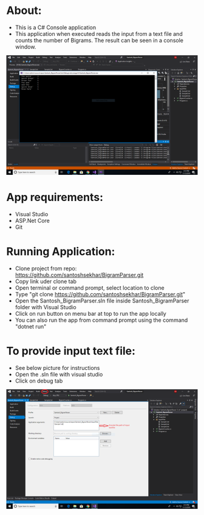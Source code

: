 # About:

- This is a  C# Console application
- This application when executed reads the input from a text file and counts the number of Bigrams. The result can be seen in a console window.

![Screenshot](https://github.com/santoshsekhar/BigramParser/blob/master/Output.PNG)


# App requirements:

- Visual Studio
- ASP.Net Core
- Git

# Running Application:

- Clone project from repo: https://github.com/santoshsekhar/BigramParser.git
- Copy link uder clone tab
- Open terminal or command prompt, select location to clone
- Type "git clone https://github.com/santoshsekhar/BigramParser.git"
- Open the Santosh_BigramParser.sln file inside Santosh_BigramParser folder with Visual Studio
- Click on run button on menu bar at top to run the app locally
- You can also run the app from command prompt using the command "dotnet run"

# To provide input text file:

- See below picture for instructions
- Open the .sln file with visual studio
- Click on debug tab 

![Input](https://github.com/santoshsekhar/BigramParser/blob/master/AssignOutput.PNG)
